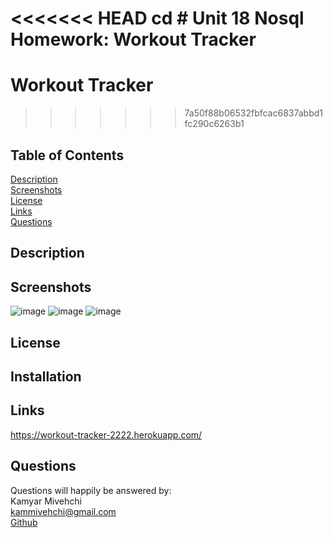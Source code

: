 <<<<<<< HEAD
cd # Unit 18 Nosql Homework: Workout Tracker
=======
# Workout Tracker
>>>>>>> 7a50f88b06532fbfcac6837abbd1fc290c6263b1

## Table of Contents
[Description](#Description)
 <br>
[Screenshots](#screenshots)
 <br>
 [License](#license)
 <br>
[Links](#links)
 <br>
[Questions](#questions)
 
 
 ## Description
 
 ## Screenshots
![image](https://user-images.githubusercontent.com/90432404/152672980-542bf754-663f-46d6-85c8-a81a6edd1a25.png)
![image](https://user-images.githubusercontent.com/90432404/152672978-e4729867-1741-4090-86c1-ae1ac94d14d1.png)
![image](https://user-images.githubusercontent.com/90432404/152672975-75cb41e5-6d9a-45d3-9971-f2f7751fa88c.png)


## License 

## Installation

## Links
https://workout-tracker-2222.herokuapp.com/
## Questions

Questions will happily be answered by:
<br>
Kamyar Mivehchi
<br>
[kammivehchi@gmail.com](mailto:kammivehchi@gmail.com)
<br>
[Github](https://github.com/Kam-Mivehchi)


